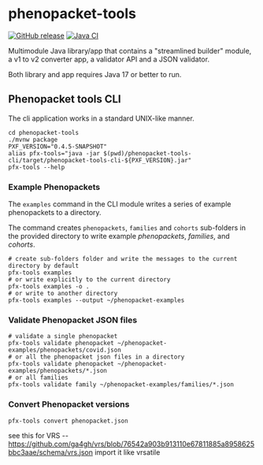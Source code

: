 # phenopacket-tools

[![GitHub release](https://img.shields.io/github/release/phenopackets/phenopacket-tools.svg)](https://github.com/phenopackets/phenopacket-tools/releases)
[![Java CI](https://github.com/phenopackets/phenopacket-tools/workflows/Java%20CI/badge.svg)](https://github.com/phenopackets/phenopacket-tools/actions/workflows/main.yml)

Multimodule Java library/app that contains a "streamlined builder" module, a v1 to v2 converter app, a validator API and a JSON validator. 

Both library and app requires Java 17 or better to run.

## Phenopacket tools CLI

The cli application works in a standard UNIX-like manner. 

```shell
cd phenopacket-tools
./mvnw package
PXF_VERSION="0.4.5-SNAPSHOT"
alias pfx-tools="java -jar $(pwd)/phenopacket-tools-cli/target/phenopacket-tools-cli-${PXF_VERSION}.jar"
pfx-tools --help
```

### Example Phenopackets
The ``examples`` command in the CLI module writes a series of example phenopackets to a directory.

The command creates `phenopackets`, `families` and `cohorts` sub-folders in the provided directory to write 
example *phenopackets*, *families*, and *cohorts*.

```shell
# create sub-folders folder and write the messages to the current directory by default
pfx-tools examples
# or write explicitly to the current directory
pfx-tools examples -o .
# or write to another directory
pfx-tools examples --output ~/phenopacket-examples
```

### Validate Phenopacket JSON files

```shell
# validate a single phenopacket 
pfx-tools validate phenopacket ~/phenopacket-examples/phenopackets/covid.json
# or all the phenopacket json files in a directory
pfx-tools validate phenopacket ~/phenopacket-examples/phenopackets/*.json
# or all families
pfx-tools validate family ~/phenopacket-examples/families/*.json
```

### Convert Phenopacket versions

```shell
pfx-tools convert phenopacket.json
```


see this for VRS -- https://github.com/ga4gh/vrs/blob/76542a903b913110e67811885a8958625bbc3aae/schema/vrs.json
import it like vrsatile